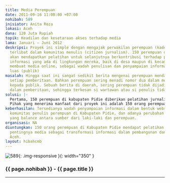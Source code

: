 ```yaml
---
title: Media Perempuan
date: 2011-09-16 11:08:00 +07:00
nohibah: 589
inisiator: Anita Roza
lokasi: Aceh
dana: 120 Juta Rupiah
topik: Keadilan dan kesetaraan akses terhadap media
lama: Januari – Juni 2012
deskripsi: Proyek ini simple dengan mengajak perwakilan perempuan (kader desa) untuk
  terlibat dalam komunitas menulis (citizen jurnalism). 150 perempuan direncanakan
  akan mendapatkan pelatihan untuk selanjutnya berkontribusi terhadap penyampaian
  informasi yang ada di lingkungan mereka, baik di desa maupun di kecamatan. Kedua,
  membuat media online, sebagai wadah penulisan dan penyampaian informasi bagi dunia
  luas (publik)
masalah: Hingga saat ini sangat sedikit berita mengenai perempuan mendapat porsi dalam
  setiap pemberitaan. Bahkan perempuan sering menadi nomor dua dalam memberi informasi
  kepada publik. Sebuah berita di daerah, sering perempuan tidak dijadikan sumber
  dalam pemberitaan, sehingga terkesan si wartawan atau si penulis tidak balance gender.
solusi: |-
  Pertama, 150 perempuan di kabupaten Pidie diberikan pelatihan jurnalistik. Termasuk memberi pemahaman pentingnya perempuan terlibat dalam akses informasi kekinian. Kedua, Membuat komunitas perempuan menulis (citizen jurnalism) dan salah satu fungsinya adalah sebagai kontrol media. Ketiga, membuat media atau wadah penyebaran informasi dalam bentuk website, blog, dan media sosial lainnya.
  Pihak yang menerima manfaat dari proyek ini adalah 150 orang perempuan di Kabupaten Pidie mendapat pelatihan dan memahami pentingnya media sebagai transformasi informasi dalam pembangunan dan perubahan Aceh.
keberhasilan: Tersedianya wadah penyampaian informasi dalam bentuk website, adanya
  komunitas penulis perempuan di Kabupaten Pidie, dan adanya perubahan pemberitaan
  yang balance antara sumber dari laki-laki dan perempuan.
organisasi: NA
diuntungkan: 150 orang perempuan di Kabupaten Pidie mendapat pelatihan dan memahami
  pentingnya media sebagai transformasi informasi dalam pembangunan dan perubahan
  Aceh.
layout: hibahcmb
---
```


![589](/static/img/hibahcmb/589.png){: .img-responsive }{: width="350" }

### {{ page.nohibah }} - {{ page.title }}

---
